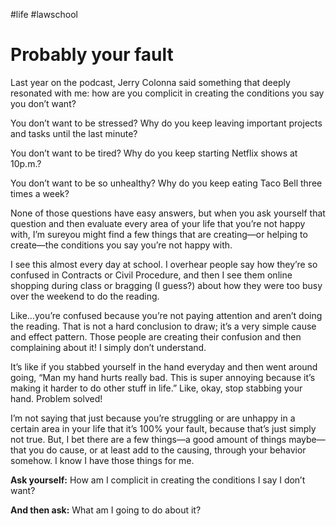 #life #lawschool

# Probably your fault
Last year on the podcast, Jerry Colonna said something that deeply resonated with me: how are you complicit in creating the conditions you say you don’t want?

You don’t want to be stressed? Why do you keep leaving important projects and tasks until the last minute?

You don’t want to be tired? Why do you keep starting Netflix shows at 10p.m.?

You don’t want to be so unhealthy? Why do you keep eating Taco Bell three times a week?

None of those questions have easy answers, but when you ask yourself that question and then evaluate every area of your life that you’re not happy with, I’m sureyou might find a few things that are creating—or helping to create—the conditions you say you’re not happy with.

I see this almost every day at school. I overhear people say how they’re so confused in Contracts or Civil Procedure, and then I see them online shopping during class or bragging (I guess?) about how they were too busy over the weekend to do the reading.

Like…you’re confused because you’re not paying attention and aren’t doing the reading. That is not a hard conclusion to draw; it’s a very simple cause and effect pattern. Those people are creating their confusion and then complaining about it! I simply don’t understand.

It’s like if you stabbed yourself in the hand everyday and then went around going, “Man my hand hurts really bad. This is super annoying because it’s making it harder to do other stuff in life.” Like, okay, stop stabbing your hand. Problem solved!

I’m not saying that just because you’re struggling or are unhappy in a certain area in your life that it’s 100% your fault, because that’s just simply not true. But, I bet there are a few things—a good amount of things maybe—that you do cause, or at least add to the causing, through your behavior somehow. I know I have those things for me.

**Ask yourself:** How am I complicit in creating the conditions I say I don’t want?

**And then ask:** What am I going to do about it?
